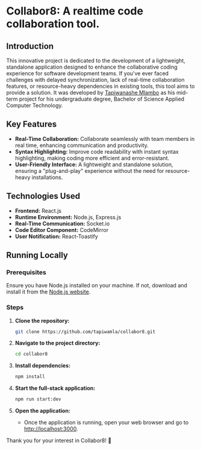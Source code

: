 # Collabor8: A realtime code collaboration tool.

## Introduction

This innovative project is dedicated to the development of a lightweight, standalone application designed to enhance the collaborative coding experience for software development teams. If you've ever faced challenges with delayed synchronization, lack of real-time collaboration features, or resource-heavy dependencies in existing tools, this tool aims to provide a solution. It was developed by [Tapiwanashe Mlambo](https://github.com/tapiwamla) as his mid-term project for his undergraduate degree, Bachelor of Science Applied Computer Technology.

## Key Features

- **Real-Time Collaboration:** Collaborate seamlessly with team members in real time, enhancing communication and productivity.
- **Syntax Highlighting:** Improve code readability with instant syntax highlighting, making coding more efficient and error-resistant.
- **User-Friendly Interface:** A lightweight and standalone solution, ensuring a "plug-and-play" experience without the need for resource-heavy installations.

## Technologies Used

- **Frontend:** React.js
- **Runtime Environment:** Node.js, Express.js
- **Real-Time Communication:** Socket.io
- **Code Editor Component:** CodeMirror
- **User Notification:** React-Toastify

## Running Locally


### Prerequisites

Ensure you have Node.js installed on your machine. If not, download and install it from the [Node.js website](https://nodejs.org/).

### Steps

1. **Clone the repository:**
   ```bash
   git clone https://github.com/tapiwamla/collabor8.git
   ```

2. **Navigate to the project directory:**
   ```bash
   cd collabor8
   ```

3. **Install dependencies:**
   ```bash
   npm install
   ```

4. **Start the full-stack application:**
   ```bash
   npm run start:dev
   ```

6. **Open the application:**
   - Once the application is running, open your web browser and go to [http://localhost:3000](http://localhost:3000).

Thank you for your interest in Collabor8! 🚀
